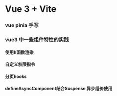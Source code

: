 # Vue 3 + Vite
### vue pinia 手写
### vue3 中一些组件特性的实践
 #### 使用h函数渲染
 #### 自定义权限指令
 #### 分页hooks
 #### defineAsyncComponent结合Suspense 异步组价使用
